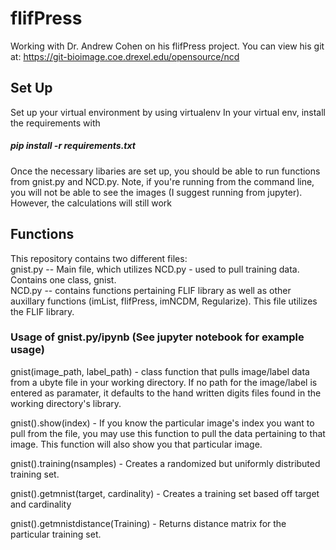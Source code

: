 # flifPress
Working with Dr. Andrew Cohen on his flifPress project. You can view his git at: https://git-bioimage.coe.drexel.edu/opensource/ncd

## Set Up
Set up your virtual environment by using virtualenv
In your virtual env, install the requirements with
##### pip install -r requirements.txt
Once the necessary libaries are set up, you should be able to run functions from gnist.py and NCD.py.
Note, if you're running from the command line, you will not be able to see the images (I suggest running from jupyter). However, the calculations will still work

## Functions
This repository contains two different files:  
gnist.py -- Main file, which utilizes NCD.py - used to pull training data. Contains one class, gnist.   
NCD.py -- contains functions pertaining FLIF library as well as other auxillary functions (imList, flifPress, imNCDM, Regularize). This file utilizes the FLIF library. 
### Usage of gnist.py/ipynb (See jupyter notebook for example usage)
gnist(image_path, label_path) - class function that pulls image/label data from a ubyte file in your working directory. If no path for the image/label is entered as paramater, it defaults to the hand written digits files found in the working directory's library.
  
gnist().show(index) - If you know the particular image's index you want to pull from the file, you may use this function to pull the data pertaining to that image. This function will also show you that particular image.  
  
gnist().training(nsamples) - Creates a randomized but uniformly distributed training set.   
  
gnist().getmnist(target, cardinality) - Creates a training set based off target and cardinality
  
gnist().getmnistdistance(Training) - Returns distance matrix for the particular training set.   
